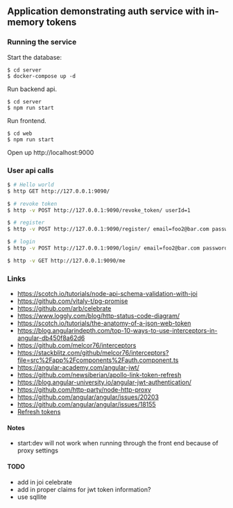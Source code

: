 ## Application demonstrating auth service with in-memory tokens

### Running the service

Start the database:

```
$ cd server
$ docker-compose up -d
```
 
Run backend api.

```
$ cd server
$ npm run start
```

Run frontend.

```
$ cd web
$ npm run start
```

Open up http://localhost:9000

### User api calls

```sh
$ # Hello world
$ http GET http://127.0.0.1:9090/

$ # revoke token
$ http -v POST http://127.0.0.1:9090/revoke_token/ userId=1

$ # register
$ http -v POST http://127.0.0.1:9090/register/ email=foo2@bar.com password=123456ww

$ # login
$ http -v POST http://127.0.0.1:9090/login/ email=foo2@bar.com password=123456ww

$ http -v GET http://127.0.0.1:9090/me
```

### Links
* https://scotch.io/tutorials/node-api-schema-validation-with-joi
* https://github.com/vitaly-t/pg-promise
* https://github.com/arb/celebrate
* https://www.loggly.com/blog/http-status-code-diagram/
* https://scotch.io/tutorials/the-anatomy-of-a-json-web-token
* https://blog.angularindepth.com/top-10-ways-to-use-interceptors-in-angular-db450f8a62d6
* https://github.com/melcor76/interceptors
* https://stackblitz.com/github/melcor76/interceptors?file=src%2Fapp%2Fcomponents%2Fauth.component.ts
* https://angular-academy.com/angular-jwt/
* https://github.com/newsiberian/apollo-link-token-refresh
* https://blog.angular-university.io/angular-jwt-authentication/
* https://github.com/http-party/node-http-proxy
* https://github.com/angular/angular/issues/20203
* https://github.com/angular/angular/issues/18155
* [Refresh tokens](https://gist.github.com/ziluvatar/a3feb505c4c0ec37059054537b38fc48)


#### Notes
- start:dev will not work when running through the front end because of proxy settings

#### TODO
* add in joi celebrate
* add in proper claims for jwt token information?
* use sqllite

